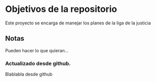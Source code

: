 # Objetivos de la repositorio

Este proyecto se encarga de manejar los planes de la liga de la justicia


## Notas
Pueden hacer lo que quieran...

### Actualizado desde github.
Blablabla desde github
